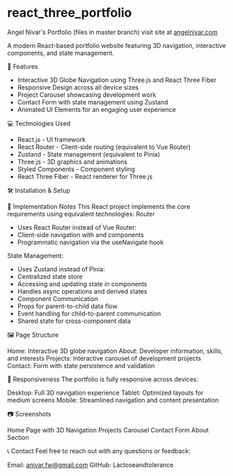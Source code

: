 # react_three_portfolio
Angel Nivar's Portfolio
(files in master branch)
visit site at [angelnivar.com](https://angelnivar.com/)

A modern React-based portfolio website featuring 3D navigation, interactive components, and state management.

🚀 Features
- Interactive 3D Globe Navigation using Three.js and React Three Fiber
- Responsive Design across all device sizes
- Project Carousel showcasing development work
- Contact Form with state management using Zustand
- Animated UI Elements for an engaging user experience

💻 Technologies Used
- React.js - UI framework
- React Router - Client-side routing (equivalent to Vue Router)
- Zustand - State management (equivalent to Pinia)
- Three.js - 3D graphics and animations
- Styled Components - Component styling
- React Three Fiber - React renderer for Three.js

🛠️ Installation & Setup

📝 Implementation Notes
This React project implements the core requirements using equivalent technologies:
Router
- Uses React Router instead of Vue Router:
- Client-side navigation with <Routes> and <Route> components
- Programmatic navigation via the useNavigate hook


State Management:
- Uses Zustand instead of Pinia:
- Centralized state store
- Accessing and updating state in components
- Handles async operations and derived states
- Component Communication
- Props for parent-to-child data flow
- Event handling for child-to-parent communication
- Shared state for cross-component data

🖼️ Page Structure

Home: Interactive 3D globe navigation
About: Developer information, skills, and interests
Projects: Interactive carousel of development projects
Contact: Form with state persistence and validation

📱 Responsiveness
The portfolio is fully responsive across devices:

Desktop: Full 3D navigation experience
Tablet: Optimized layouts for medium screens
Mobile: Streamlined navigation and content presentation

📷 Screenshots

Home Page with 3D Navigation
Projects Carousel
Contact Form
About Section

📞 Contact
Feel free to reach out with any questions or feedback:

Email: anivar.fw@gmail.com
GitHub: Lactoseandtolerance
